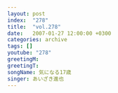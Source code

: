 ```yaml
---
layout: post
index:  "278"
title:  "vol.278"
date:   2007-01-27 12:00:00 +0300
categories: archive
tags: []
youtube: "278"
greetingM: 
greetingT: 
songName: 気になる17歳
singer: あいざき進也
---
```

